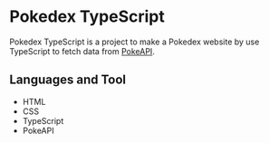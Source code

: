 # Pokedex TypeScript 

Pokedex TypeScript is a project to make a Pokedex website by use TypeScript to fetch data from [PokeAPI](https://pokeapi.co/).

## Languages and Tool
* HTML
* CSS
* TypeScript
* PokeAPI
